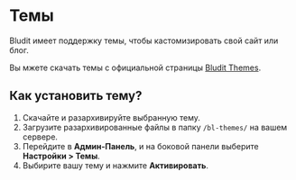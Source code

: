 # Темы
<!-- position: 6 -->

Bludit имеет поддержку темы, чтобы кастомизировать свой сайт или блог.

Вы мжете скачать темы с официальной страницы [Bludit Themes](https://themes.bludit.com).

## Как установить тему?
1. Скачайте и разархивируйте выбранную тему.
3. Загрузите разархивированные файлы в папку `/bl-themes/` на вашем сервере.
4. Перейдите в **Админ-Панель**, и на боковой панели выберите **Настройки > Темы**.
5. Выбирите вашу тему и нажмите **Активировать**.